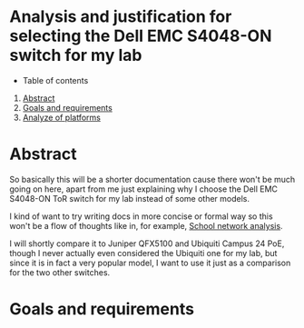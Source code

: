 # Analysis and justification for selecting the Dell EMC S4048-ON switch for my lab

*   Table of contents    
1. [Abstract](#abstract)
2. [Goals and requirements](#goals-and-requiremets)
3. [Analyze of platforms](#platform-analysis)



# Abstract
So basically this will be a shorter documentation cause there won't be much going on here, apart from me just explaining why I choose the Dell EMC S4048-ON ToR switch for my lab instead of some other models.    

I kind of want to try writing docs in more concise or formal way so this won't be a flow of thoughts like in, for example, [School network analysis](../13-school-network/readme.md).   

I will shortly compare it to Juniper QFX5100 and Ubiquiti Campus 24 PoE, though I never actually even considered the Ubiquiti one for my lab, but since it is in fact a very popular model, I want to use it just as a comparison for the two other switches.   

# Goals and requirements

